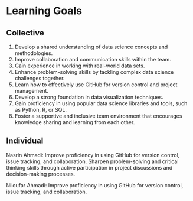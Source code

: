 # Learning Goals

## Collective

1. Develop a shared understanding of data science concepts and methodologies.
2. Improve collaboration and communication skills within the team.
3. Gain experience in working with real-world data sets.
4. Enhance problem-solving skills by tackling complex data science challenges together.
5. Learn how to effectively use GitHub for version control and project management.
6. Develop a strong foundation in data visualization techniques.
7. Gain proficiency in using popular data science libraries and tools, such as Python, R, or SQL.
8. Foster a supportive and inclusive team environment that encourages knowledge sharing and learning from each other.

## Individual

Nasrin Ahmadi: Improve proficiency in using GitHub for version control, issue tracking, and collaboration.
Sharpen problem-solving and critical thinking skills through active participation in project discussions and decision-making processes.

Niloufar Ahmadi: Improve proficiency in using GitHub for version control, issue tracking, and collaboration.
